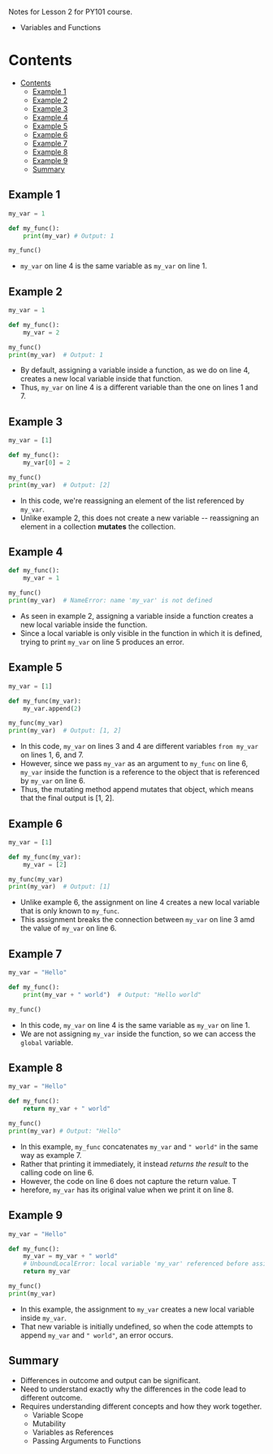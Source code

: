 Notes for Lesson 2 for PY101 course.
- Variables and Functions
  
# Contents
- [Contents](#contents)
  - [Example 1](#example-1)
  - [Example 2](#example-2)
  - [Example 3](#example-3)
  - [Example 4](#example-4)
  - [Example 5](#example-5)
  - [Example 6](#example-6)
  - [Example 7](#example-7)
  - [Example 8](#example-8)
  - [Example 9](#example-9)
  - [Summary](#summary)


## Example 1

```python
my_var = 1

def my_func():
    print(my_var) # Output: 1

my_func()
```
- `my_var` on line 4 is the same variable as `my_var` on line 1.

## Example 2

```python
my_var = 1

def my_func():
    my_var = 2

my_func()
print(my_var)  # Output: 1
```
- By default, assigning a variable inside a function, as we do on line 4, creates a new local variable inside that function. 
- Thus, `my_var` on line 4 is a different variable than the one on lines 1 and 7.
  
## Example 3

```python
my_var = [1]

def my_func():
    my_var[0] = 2

my_func()
print(my_var)  # Output: [2]
```
- In this code, we're reassigning an element of the list referenced by `my_var`. 
- Unlike example 2, this does not create a new variable -- reassigning an element in a collection **mutates** the collection.

## Example 4

```python
def my_func():
    my_var = 1

my_func()
print(my_var)  # NameError: name 'my_var' is not defined
```
- As seen in example 2, assigning a variable inside a function creates a new local variable inside the function. 
- Since a local variable is only visible in the function in which it is defined, trying to print `my_var` on line 5 produces an error.

## Example 5

```python
my_var = [1]

def my_func(my_var):
    my_var.append(2)

my_func(my_var)
print(my_var)  # Output: [1, 2]
```
- In this code, `my_var` on lines 3 and 4 are different variables `from my_var` on lines 1, 6, and 7. 
- However, since we pass `my_var` as an argument to `my_func` on line 6, `my_var` inside the function is a reference to the object that is referenced by `my_var` on line 6. 
- Thus, the mutating method append mutates that object, which means that the final output is [1, 2].

## Example 6

```python
my_var = [1]

def my_func(my_var):
    my_var = [2]

my_func(my_var)
print(my_var)  # Output: [1]
```
- Unlike example 6, the assignment on line 4 creates a new local variable that is only known to `my_func`. 
- This assignment breaks the connection between `my_var` on line 3 amd the value of `my_var` on line 6.

## Example 7

```python
my_var = "Hello"

def my_func():
    print(my_var + " world")  # Output: "Hello world"

my_func()
```
- In this code, `my_var` on line 4 is the same variable as `my_var` on line 1. 
- We are not assigning `my_var` inside the function, so we can access the `global` variable.

## Example 8

```python
my_var = "Hello"

def my_func():
    return my_var + " world"

my_func()
print(my_var) # Output: "Hello"
```
- In this example, `my_func` concatenates `my_var` and `" world"` in the same way as example 7. 
- Rather that printing it immediately, it instead *returns the result* to the calling code on line 6. 
- However, the code on line 6 does not capture the return value. T
- herefore, `my_var` has its original value when we print it on line 8.

## Example 9

```python
my_var = "Hello"

def my_func():
    my_var = my_var + " world"
    # UnboundLocalError: local variable 'my_var' referenced before assignment
    return my_var

my_func()
print(my_var)
```
- In this example, the assignment to `my_var` creates a new local variable inside `my_var`.
- That new variable is initially undefined, so when the code attempts to append `my_var` and `" world"`, an error occurs.

## Summary

- Differences in outcome and output can be significant.
- Need to understand exactly why the differences in the code lead to different outcome.
- Requires understanding different concepts and how they work together.
  - Variable Scope
  - Mutability
  - Variables as References
  - Passing Arguments to Functions